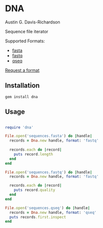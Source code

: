 # DNA

Austin G. Davis-Richardson

Sequence file iterator

Supported Formats:

  - [fasta](http://en.wikipedia.org/wiki/FASTA)
  - [fastq](http://en.wikipedia.org/wiki/Fastq)
  - [qseq](http://blog.kokocinski.net/index.php/qseq-files-format?blog=2)

[Request a format](https://github.com/audy/dna/issues/new)

## Installation

`gem install dna`

## Usage

```ruby

require 'dna'

File.open('sequences.fasta') do |handle|
  records = Dna.new handle, format: 'fastq'
  
  records.each do |record|
    puts record.length
  end
end

File.open('sequences.fastq') do |handle|
  records = Dna.new handle, format: 'fastq'

  records.each do |record|
    puts record.quality
  end
end

File.open('sequences.qseq') do |handle|
  records = Dna.new handle, format: 'qseq'
  puts records.first.inspect
end
```